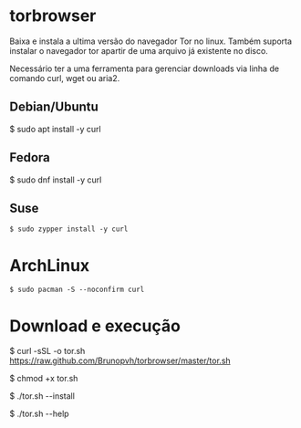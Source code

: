 # torbrowser
Baixa e instala a ultima versão do navegador Tor no linux. Também suporta instalar o navegador tor apartir de uma arquivo já existente no disco.

Necessário ter a uma ferramenta para gerenciar downloads via linha de comando curl, wget ou aria2.

## Debian/Ubuntu

   $ sudo apt install -y curl
   
## Fedora

   $ sudo dnf install -y curl
   
 ## Suse
 
    $ sudo zypper install -y curl
    
 # ArchLinux
 
    $ sudo pacman -S --noconfirm curl
     
          
# Download e execução

   $ curl -sSL -o tor.sh https://raw.github.com/Brunopvh/torbrowser/master/tor.sh
   
   $ chmod +x tor.sh
   
   $ ./tor.sh --install
   
   $ ./tor.sh --help
